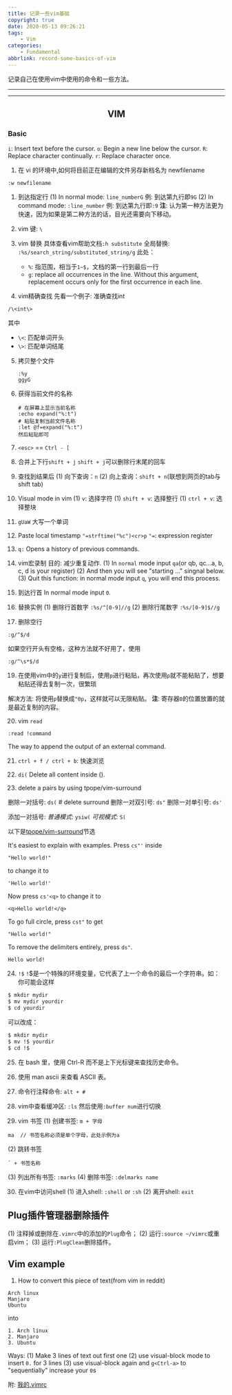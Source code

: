 ```yaml
---
title: 记录一些vim基础
copyright: true
date: 2020-05-13 09:26:21
tags:
    - Vim
categories: 
    - Fundamental
abbrlink: record-some-basics-of-vim
---
```

记录自己在使用vim中使用的命令和一些方法。

---
<!-- toc -->

---

<center><h2> VIM </h2></center>

### Basic

`i`: Insert text before the cursor.
`o`: Begin a new line below the cursor.
`R`: Replace character continually.
`r`: Replace character once.

1. 在 vi 的环境中,如何将目前正在编辑的文件另存新档名为 newfilename
  ```
  :w newfilename
  ```

1. 到达指定行
  (1) In normal mode: `line_numberG`
  例: 到达第九行即`9G`
  (2) In command mode: `:line_number`
  例: 到达第九行即`:9`
  **注**: 认为第一种方法更为快速，因为如果是第二种方法的话，目光还需要向下移动。

2. vim <leader>键: `\`
3. vim 替换
   具体查看vim帮助文档`:h substitute`
   全局替换: `:%s/search_string/substituted_string/g`
   此处：
   - `%`: 指范围，相当于`1~$`，文档的第一行到最后一行
   - `g`: replace all occurrences in the line. Without this argument, replacement occurs only for the first occurrence in  each line.

4. vim精确查找
  先看一个例子: 准确查找int
  ```
  /\<int\>
  ```
  其中
  - `\<`: 匹配单词开头
  - `\>`: 匹配单词结尾

5. 拷贝整个文件
   ```
   :%y
   ggyG
   ```

6. 获得当前文件的名称
   ```
   # 在屏幕上显示当前名称
   :echo expand("%:t")
   # 粘贴复制当前文件名称
   :let @f=expand("%:t")
   然后粘贴即可
   ```

7. `<esc>` == `Ctrl - [`
8. 合并上下行`shift + j`
   `shift + j`可以删除行末尾的回车
9. 查找到结果后
   (1) 向下查询：`n`
   (2) 向上查询：`shift + n`(联想到网页的tab与shift tab)

10. Visual mode in vim
   (1) `v`: 选择字符
   (1) `shift + v`: 选择整行
   (1) `ctrl + v`: 选择整块

11. `gUaW`
  大写一个单词

12. Paste local timestamp
  `"=strftime("%c")<cr>p`
  `"=`: expression register

13. `q:`
  Opens a history of previous commands.

14. vim宏录制
   目的: 减少重复动作.
   (1) In `normal` mode input `qa`(or qb, qc...a, b, c, d is your register)
   (2) And then you will see "starting ..." singnal below.
   (3) Quit this function: in normal mode input `q`, you will end this process.

16. 到达行首
In normal mode input `0`.

17. 替换实例
  (1) 删除行首数字
    `:%s/^[0-9]//g`
  (2) 删除行尾数字
    `:%s/[0-9]$//g`

18. 删除空行
  ```
  :g/^$/d
  ```
  如果空行开头有空格，这种方法就不好用了，使用
  
  ```
  :g/^\s*$/d
  ```

19. 在使用vim中的`y`进行复制后，使用`p`进行粘贴，再次使用`p`就不能粘贴了，想要粘贴还得去复制一次，很繁琐

  解决方法: 将使用`p`替换成`"0p`，这样就可以无限粘贴。
  **注**: 寄存器`0`的位置放置的就是最近复制的内容。

20. vim `read`
  ```
  :read !command
  ```
  The way to append the output of an external command.

21. `ctrl + f / ctrl + b`: 快速浏览
22. `di(`
  Delete all content inside ().

23. delete a pairs by using tpope/vim-surround

   删除一对括号: `ds(` # delete surround
   删除一对双引号: `ds"`
   删除一对单引号: `ds'`
   
   添加一对括号:
   *普通模式*: `ysiw(`
   *可视模式*: `S(`
   
   以下是[tpope/vim-surround](https://github.com/tpope/vim-surround)节选
   
   It's easiest to explain with examples. Press `cs"'` inside
   ```
   "Hello world!"
   ```
   to change it to
   ```
   'Hello world!'
   ```
   Now press `cs'<q>` to change it to
   ```
   <q>Hello world!</q>
   ```
   To go full circle, press `cst"` to get
   ```
   "Hello world!"
   ```
   To remove the delimiters entirely, press `ds"`.
   
   ```
   Hello world!
   ```

24. `!$`
  `!`$是一个特殊的环境变量，它代表了上一个命令的最后一个字符串。如：你可能会这样
  ```bash
  $ mkdir mydir
  $ mv mydir yourdir
  $ cd yourdir
  ```
  
  可以改成：
  ```bash
  $ mkdir mydir
  $ mv !$ yourdir
  $ cd !$
  ```
25. 在 bash 里，使用 Ctrl-R 而不是上下光标键来查找历史命令。
26. 使用 man ascii 来查看 ASCII 表。
27. 命令行注释命令: `alt + #`
28. vim中查看缓冲区: `:ls`
  然后使用`:buffer num`进行切换

29. vim 书签
(1) 创建书签: `m + 字母`
  ```
  ma  // 书签名称必须是单个字母，此处示例为a
  ```
(2) 跳转书签
  ```
  ` + 书签名称
  ```
(3) 列出所有书签: `:marks`
(4) 删除书签: `:delmarks name`

30. 在vim中访问shell
  (1) 进入shell: `:shell` or `:sh`
  (2) 离开shell: `exit`

## Plug插件管理器删除插件

(1) 注释掉或删除在`.vimrc`中的添加的`Plug`命令；
(2) 运行`:source ~/vimrc`或重启vim；
(3) 运行`:PlugClean`删除插件。

## Vim example

1. How to convert this piece of text(from vim in reddit)
  ```
  Arch linux
  Manjaro
  Ubuntu
  ```
  into
  ```
  1. Arch linux
  2. Manjaro
  3. Ubuntu
  ```
  
  Ways:
  (1) Make 3 lines of text out first one
  (2) use visual-block mode to insert `0.` for 3 lines
  (3) use visual-block again and `g<Ctrl-a>` to "sequentially" increase your `0`s

附: [我的.vimrc][1]

[1]: https://github.com/ONGOING-Z/dotfiles/blob/master/.vimrc

